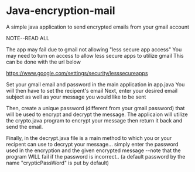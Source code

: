 # Java-encryption-mail
A simple java application to send encrypted emails from your gmail account

NOTE--READ ALL

The app may fail due to gmail not allowing "less secure app access"
You may need to turn on access to allow less secure apps to utilize gmail
This can be done with the url below

https://www.google.com/settings/security/lesssecureapps


Set your gmail email and password in the main application in app.java
You will then have to set the recipent's email
Next, enter your desired email subject as well as your message you would like to be sent

Then, create a unique password (different from your gmail password) that will be used
to encrypt and decrypt the message.
The applicaion will utilize the crypto.java program to encrypt your message
then return it back and send the email.

Finally, in the decrypt.java file is a main method to which you or your recipent can use
to decrypt your message... simply enter the password used in the encryption and the given
encrypted message
--note that the program WILL fail if the password is incorrect..
(a default password by the name "crypticPassWord" is put by default)
